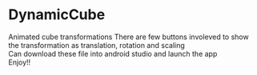 # DynamicCube
Animated cube transformations
There are few buttons involeved to show the transformation as translation, rotation and scaling
<br>
Can download these file into android studio and launch the app
<br>
Enjoy!!
